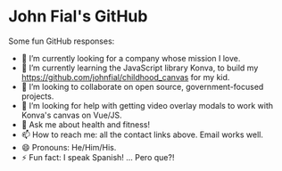 
# John Fial's GitHub

<!---
https://dev.to/alekswritescode/easiest-way-to-set-up-your-github-profile-page-3gn8
 https://github.com/jstrieb/github-stats
-->



Some fun GitHub responses:
- 🔭 I’m currently looking for a company whose mission I love.
- 🌱 I’m currently learning the JavaScript library Konva, to build my https://github.com/johnfial/childhood_canvas for my kid.
- 👯 I’m looking to collaborate on open source, government-focused projects.
- 🤔 I’m looking for help with getting video overlay modals to work with Konva's canvas on Vue/JS.
- 💬 Ask me about health and fitness!
- 📫 How to reach me: all the contact links above. Email works well.
- 😄 Pronouns: He/Him/His.
- ⚡ Fun fact: I speak Spanish! ... Pero que?!

